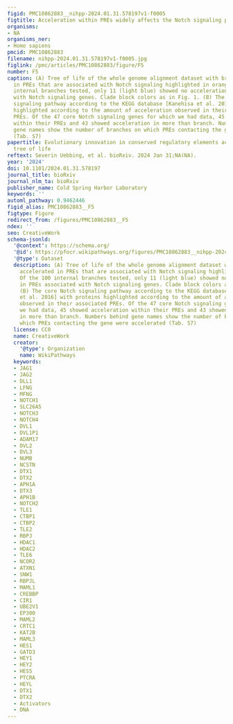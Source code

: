 ```yaml
---
figid: PMC10862883__nihpp-2024.01.31.578197v1-f0005
figtitle: Acceleration within PREs widely affects the Notch signaling pathway
organisms:
- NA
organisms_ner:
- Homo sapiens
pmcid: PMC10862883
filename: nihpp-2024.01.31.578197v1-f0005.jpg
figlink: /pmc/articles/PMC10862883/figure/F5
number: F5
caption: (A) Tree of life of the whole genome alignment dataset with branches accelerated
  in PREs that are associated with Notch signaling highlighted in orange. Of the 100
  internal branches tested, only 11 (light blue) showed no acceleration in PREs associated
  with Notch signaling genes. Clade block colors as in Fig. 1. (B) The core Notch
  signaling pathway according to the KEGG database [Kanehisa et al. 2016] with proteins
  highlighted according to the amount of acceleration observed in their associated
  PREs. Of the 47 core Notch signaling genes for which we had data, 45 showed acceleration
  within their PREs and 43 showed acceleration in more than branch. Numbers behind
  gene names show the number of branches on which PREs contacting the gene were accelerated
  (Tab. S7)
papertitle: Evolutionary innovation in conserved regulatory elements across the mammalian
  tree of life
reftext: Severin Uebbing, et al. bioRxiv. 2024 Jan 31;NA(NA).
year: '2024'
doi: 10.1101/2024.01.31.578197
journal_title: bioRxiv
journal_nlm_ta: bioRxiv
publisher_name: Cold Spring Harbor Laboratory
keywords: ''
automl_pathway: 0.9462446
figid_alias: PMC10862883__F5
figtype: Figure
redirect_from: /figures/PMC10862883__F5
ndex: ''
seo: CreativeWork
schema-jsonld:
  '@context': https://schema.org/
  '@id': https://pfocr.wikipathways.org/figures/PMC10862883__nihpp-2024.01.31.578197v1-f0005.html
  '@type': Dataset
  description: (A) Tree of life of the whole genome alignment dataset with branches
    accelerated in PREs that are associated with Notch signaling highlighted in orange.
    Of the 100 internal branches tested, only 11 (light blue) showed no acceleration
    in PREs associated with Notch signaling genes. Clade block colors as in Fig. 1.
    (B) The core Notch signaling pathway according to the KEGG database [Kanehisa
    et al. 2016] with proteins highlighted according to the amount of acceleration
    observed in their associated PREs. Of the 47 core Notch signaling genes for which
    we had data, 45 showed acceleration within their PREs and 43 showed acceleration
    in more than branch. Numbers behind gene names show the number of branches on
    which PREs contacting the gene were accelerated (Tab. S7)
  license: CC0
  name: CreativeWork
  creator:
    '@type': Organization
    name: WikiPathways
  keywords:
  - JAG1
  - JAG2
  - DLL1
  - LFNG
  - MFNG
  - NOTCH1
  - SLC26A5
  - NOTCH3
  - NOTCH4
  - DVL1
  - DVL1P1
  - ADAM17
  - DVL2
  - DVL3
  - NUMB
  - NCSTN
  - DTX1
  - DTX2
  - APH1A
  - DTX3
  - APH1B
  - NOTCH2
  - TLE1
  - CTBP1
  - CTBP2
  - TLE2
  - RBPJ
  - HDAC1
  - HDAC2
  - TLE6
  - NCOR2
  - ATXN1
  - SNW1
  - RBPJL
  - MAML1
  - CREBBP
  - CIR1
  - UBE2V1
  - EP300
  - MAML2
  - CRTC1
  - KAT2B
  - MAML3
  - HES1
  - GATD3
  - HEY1
  - HEY2
  - HES5
  - PTCRA
  - HEYL
  - DTX1
  - DTX2
  - Activators
  - DNA
---
```

